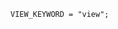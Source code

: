 <!-- This file is generated automatically by infrastructure scripts. Please don't edit by hand. -->

```{ .ebnf .slang-ebnf #VIEW_KEYWORD }
VIEW_KEYWORD = "view";
```
